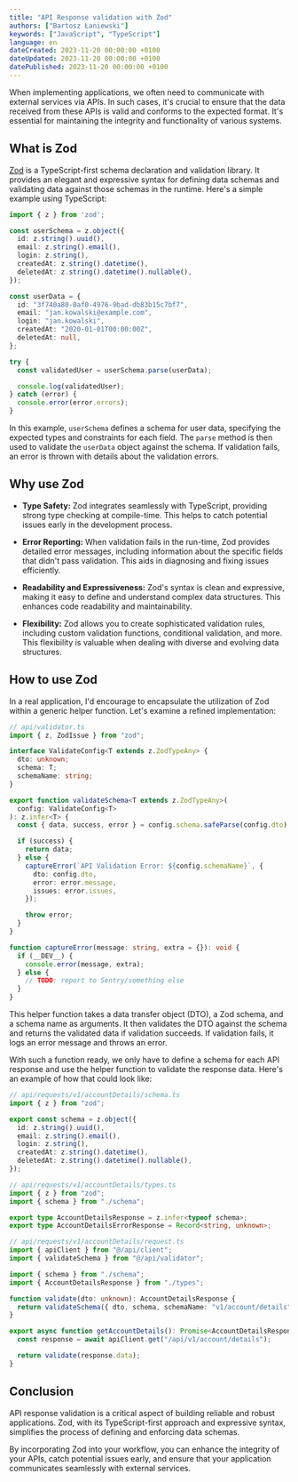 ```yaml
---
title: "API Response validation with Zod"
authors: ["Bartosz Łaniewski"]
keywords: ["JavaScript", "TypeScript"]
language: en
dateCreated: 2023-11-20 00:00:00 +0100
dateUpdated: 2023-11-20 00:00:00 +0100
datePublished: 2023-11-20 00:00:00 +0100
---
```


When implementing applications, we often need to communicate with external services via APIs. In such cases, it's crucial to ensure that the data received from these APIs is valid and conforms to the expected format. It's essential for maintaining the integrity and functionality of various systems.

## What is Zod

[Zod](https://github.com/colinhacks/zod) is a TypeScript-first schema declaration and validation library. It provides an elegant and expressive syntax for defining data schemas and validating data against those schemas in the runtime. Here's a simple example using TypeScript:

```ts
import { z } from 'zod';

const userSchema = z.object({
  id: z.string().uuid(),
  email: z.string().email(),
  login: z.string(),
  createdAt: z.string().datetime(),
  deletedAt: z.string().datetime().nullable(),
});

const userData = {
  id: "3f740a80-0af0-4976-9bad-db83b15c7bf7",
  email: "jan.kowalski@example.com",
  login: "jan.kowalski",
  createdAt: "2020-01-01T00:00:00Z",
  deletedAt: null,
};

try {
  const validatedUser = userSchema.parse(userData);

  console.log(validatedUser);
} catch (error) {
  console.error(error.errors);
}
```

In this example, `userSchema` defines a schema for user data, specifying the expected types and constraints for each field. The `parse` method is then used to validate the `userData` object against the schema. If validation fails, an error is thrown with details about the validation errors.

## Why use Zod

- **Type Safety:** Zod integrates seamlessly with TypeScript, providing strong type checking at compile-time. This helps to catch potential issues early in the development process.

- **Error Reporting:** When validation fails in the run-time, Zod provides detailed error messages, including information about the specific fields that didn't pass validation. This aids in diagnosing and fixing issues efficiently.

- **Readability and Expressiveness:** Zod's syntax is clean and expressive, making it easy to define and understand complex data structures. This enhances code readability and maintainability.

- **Flexibility:** Zod allows you to create sophisticated validation rules, including custom validation functions, conditional validation, and more. This flexibility is valuable when dealing with diverse and evolving data structures.

## How to use Zod

In a real application, I'd encourage to encapsulate the utilization of Zod within a generic helper function. Let's examine a refined implementation:

```ts
// api/validator.ts
import { z, ZodIssue } from "zod";

interface ValidateConfig<T extends z.ZodTypeAny> {
  dto: unknown;
  schema: T;
  schemaName: string;
}

export function validateSchema<T extends z.ZodTypeAny>(
  config: ValidateConfig<T>
): z.infer<T> {
  const { data, success, error } = config.schema.safeParse(config.dto);

  if (success) {
    return data;
  } else {
    captureError(`API Validation Error: ${config.schemaName}`, {
      dto: config.dto,
      error: error.message,
      issues: error.issues,
    });

    throw error;
  }
}

function captureError(message: string, extra = {}): void {
  if (__DEV__) {
    console.error(message, extra);
  } else {
    // TODO: report to Sentry/something else
  }
}
```

This helper function takes a data transfer object (DTO), a Zod schema, and a schema name as arguments. It then validates the DTO against the schema and returns the validated data if validation succeeds. If validation fails, it logs an error message and throws an error.

With such a function ready, we only have to define a schema for each API response and use the helper function to validate the response data. Here's an example of how that could look like:

```ts
// api/requests/v1/accountDetails/schema.ts
import { z } from "zod";

export const schema = z.object({
  id: z.string().uuid(),
  email: z.string().email(),
  login: z.string(),
  createdAt: z.string().datetime(),
  deletedAt: z.string().datetime().nullable(),
});
```

```ts
// api/requests/v1/accountDetails/types.ts
import { z } from "zod";
import { schema } from "./schema";

export type AccountDetailsResponse = z.infer<typeof schema>;
export type AccountDetailsErrorResponse = Record<string, unknown>;
```

```ts {8-10}
// api/requests/v1/accountDetails/request.ts
import { apiClient } from "@/api/client";
import { validateSchema } from "@/api/validator";

import { schema } from "./schema";
import { AccountDetailsResponse } from "./types";

function validate(dto: unknown): AccountDetailsResponse {
  return validateSchema({ dto, schema, schemaName: "v1/account/details" });
}

export async function getAccountDetails(): Promise<AccountDetailsResponse> {
  const response = await apiClient.get("/api/v1/account/details");

  return validate(response.data);
}
```

## Conclusion

API response validation is a critical aspect of building reliable and robust applications. Zod, with its TypeScript-first approach and expressive syntax, simplifies the process of defining and enforcing data schemas.

By incorporating Zod into your workflow, you can enhance the integrity of your APIs, catch potential issues early, and ensure that your application communicates seamlessly with external services.
